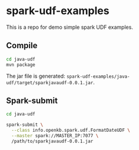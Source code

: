 # spark-udf-examples
This is a repo for demo simple spark UDF examples.

## Compile
```bash
cd java-udf
mvn package
```
The jar file is generated: `spark-udf-examples/java-udf/target/sparkjavaudf-0.0.1.jar`.

## Spark-submit
```bash
cd java-udf

spark-submit \
  --class info.openkb.spark.udf.FormatDateUDF \
  --master spark://MASTER_IP:7077 \
  /path/to/sparkjavaudf-0.0.1.jar
```



